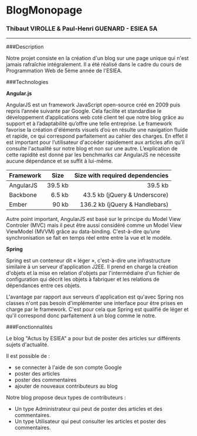 # BlogMonopage

### Thibaut VIROLLE & Paul-Henri GUENARD - ESIEA 5A
---
###Description

Notre projet consiste en la création d'un blog sur une page unique qui n'est jamais rafraîchie intégralement.
Il a été réalisé dans le cadre du cours de Programmation Web de 5ème année de l'ESIEA.

###Technologies

**Angular.js**

AngularJS est un framework JavaScript open-source créé en 2009 puis repris l’année suivante par Google. Cela facilite et standardise le développement d’applications web coté client tel que notre blog grâce au support et à l’adaptabilité qu’offre une telle entreprise.
Le framework favorise la création d'éléments visuels d’où en résulte une navigation fluide et rapide, ce qui correspond parfaitement au cahier des charges. En effet il est important pour l’utilisateur d'accéder rapidement aux articles afin qu’il consulte l'actualité sur notre blog et non sur une autre.
L’explication de cette rapidité est donné par les benchmarks car AngularJS ne nécessite aucune dépendance et se suffit à lui-même.

<table>
    <thead>
        <tr>
            <th>Framework</th>
            <th align="center">Size</th>
            <th align="center">Size with required dependencies</th>
        </tr>
    </thead>
    <tbody>
        <tr>
            <td>AngularJS</td>
            <td align="right">39.5 kb</td>
            <td align="right">39.5 kb</td>
        </tr>
        <tr>
            <td>Backbone</td>
            <td align="right">6.5 kb</td>
            <td align="right">43.5 kb (jQuery & Underscore)</td>
        </tr>
        <tr>
            <td>Ember</td>
            <td align="right">90 kb</td>
            <td align="right">136.2 kb (jQuery & Handlebars)</td>
        </tr>
    </tbody>
</table>

Autre point important, AngularJS est basé sur le principe du Model View Controler (MVC) mais il peut être aussi considéré comme un Model View ViewModel (MVVM) grâce au data-binding. C'est-à-dire qu’une synchronisation se fait en temps réel entre entre la vue et le modèle.


**Spring**

Spring est un conteneur dit « léger », c'est-à-dire une infrastructure similaire à un serveur d'application J2EE. Il prend en charge la création d'objets et la mise en relation d'objets par l'intermédiaire d'un fichier de configuration qui décrit les objets à fabriquer et les relations de dépendances entre ces objets.

L'avantage par rapport aux serveurs d'application est qu'avec Spring nos classes n'ont pas besoin d'implémenter une interface pour être prises en charge par le framework. C'est pour cela que Spring est qualifié de léger et qu'il correspond donc parfaitement à un blog comme le notre.

###Fonctionnalités

Le blog "Actus by ESIEA" a pour but de poster des articles sur différents sujets d'actualité.

Il est possible de :

* se connecter à l'aide de son compte Google
* poster des articles
* poster des commentaires
* ajouter de nouveaux contributeurs au blog

Notre blog propose deux types de contributeurs :

* Un type Administrateur qui peut de poster des articles et des commentaires.
* Un type Utilisateur qui peut consulter les articles et poster des commentaires.
